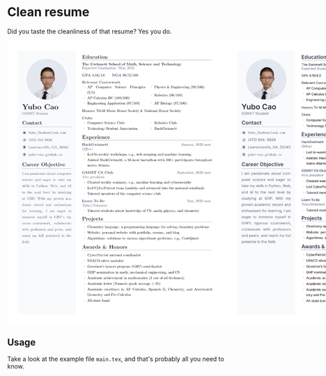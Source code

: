 # Clean resume

Did you taste the cleanliness of that resume? Yes you do.

<div style="display: flex; width: 100%;">
    <img src="images/serif.png" alt="Inter Resume" style="flex-shrink: 1; flex-initial: 0;">
    <img src="images/sans-serif.png" alt="Latin Modern Resume" style="flex-shrink: 1; flex-initial: 0;">
</div>

## Usage

Take a look at the example file `main.tex`, and that's probably all you need to know.